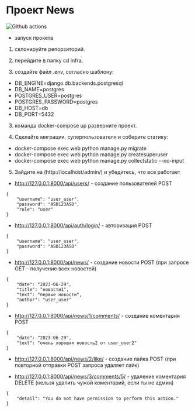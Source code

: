 # Проект News
![Github actions](https://github.com/Xanssun/test_task/actions/workflows/main.yml/badge.svg)

- запуск прокета

1. склонируйте репорзиторий.

2. перейдите в папку cd infra.

3. создайте файл .env, согласно шаблону:

- DB_ENGINE=django.db.backends.postgresql
- DB_NAME=postgres
- POSTGRES_USER=postgres
- POSTGRES_PASSWORD=postgres
- DB_HOST=db
- DB_PORT=5432

3. команда docker-compose up разверните проект.

4. Сделайте миграции, суперпользователя и соберите статику:

- docker-compose exec web python manage.py migrate
- docker-compose exec web python manage.py createsuperuser
- docker-compose exec web python manage.py collectstatic --no-input

5. Зайдите на (http://localhost/admin/) и убедитесь, что все работает

- http://127.0.0.1:8000/api/users/ - создание пользователей POST
```
{
    "username": "user_user",
    "password": "ASD123ASD",
    "role": "user"
}

```
- http://127.0.0.1:8000/api/auth/login/ - авторизация POST
```
{
    "username": "user_user",
    "password": "ASD123ASD"
}

```
- http://127.0.0.1:8000/api/news/ - создание новости POST (при запросе GET - получение всех новостей)
```
{
    "date": "2023-06-29",
    "title": "новости1",
    "text": "первые новости",
    "author": "user_user"
}

```
- http://127.0.0.1:8000/api/news/1/comments/ - создание коментария POST
```
{
    "date": "2023-06-29",
    "text": "очень хорошая новость2 от user_user2"
}

```
- http://127.0.0.1:8000/api/news/2/like/ - создание лайка POST (при повторной отправки POST запроса удаляет лайк)

- http://127.0.0.1:8000/api/news/3/comments/5/ - удаление коментария DELETE (нельзя удалить чужой коментарий, если ты не админ)
```
{
    "detail": "You do not have permission to perform this action."
}

```
